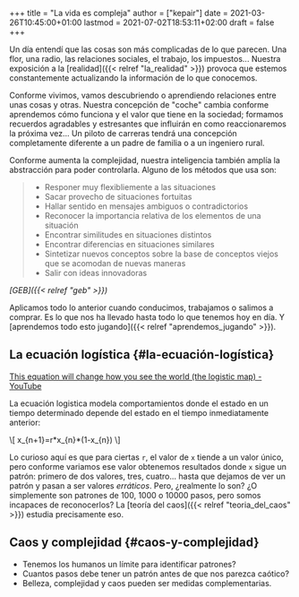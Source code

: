 +++
title = "La vida es compleja"
author = ["kepair"]
date = 2021-03-26T10:45:00+01:00
lastmod = 2021-07-02T18:53:11+02:00
draft = false
+++

Un día entendí que las cosas son más complicadas de lo que parecen. Una flor, una radio, las relaciones sociales, el trabajo, los impuestos... Nuestra exposición a la [realidad]({{< relref "la_realidad" >}}) provoca que estemos constantemente actualizando la información de lo que conocemos.

Conforme vivimos, vamos descubriendo o aprendiendo relaciones entre unas cosas y otras. Nuestra concepción de "coche" cambia conforme aprendemos cómo funciona y el valor que tiene en la sociedad; formamos recuerdos agradables y estresantes que influirán en como reaccionaremos la próxima vez... Un piloto de carreras tendrá una concepción completamente diferente a un padre de familia o a un ingeniero rural.

Conforme aumenta la complejidad, nuestra inteligencia también amplía la abstracción para poder controlarla. Alguno de los métodos que usa son:

> -   Responer muy flexibliemente a las situaciones
> -   Sacar provecho de situaciones fortuitas
> -   Hallar sentido en mensajes ambiguos o contradictorios
> -   Reconocer la importancia relativa de los elementos de una situación
> -   Encontrar similitudes en situaciones distintos
> -   Encontrar diferencias en situaciones similares
> -   Sintetizar nuevos conceptos sobre la base de conceptos viejos que se acomodan de nuevas maneras
> -   Salir con ideas innovadoras

_[GEB]({{< relref "geb" >}})_

Aplicamos todo lo anterior cuando conducimos, trabajamos o salimos a comprar. Es lo que nos ha llevado hasta todo lo que tenemos hoy en día. Y [aprendemos todo esto jugando]({{< relref "aprendemos_jugando" >}}).


## La ecuación logística {#la-ecuación-logística}

[This equation will change how you see the world (the logistic map) - YouTube](https://youtu.be/ovJcsL7vyrk)

La ecuación logistica modela comportamientos donde el estado en un tiempo determinado depende del estado en el tiempo inmediatamente anterior:

\\[
x\_{n+1}=r\*x\_{n}\*(1-x\_{n})
\\]

Lo curioso aquí es que para ciertas `r`, el valor de `x` tiende a un valor único, pero conforme variamos ese valor obtenemos resultados donde `x` sigue un patrón: primero de dos valores, tres, cuatro... hasta que dejamos de ver un patrón y pasan a ser valores _erráticos_. Pero, ¿realmente lo son? ¿O simplemente son patrones de 100, 1000 o 10000 pasos, pero somos incapaces de reconocerlos? La [teoría del caos]({{< relref "teoria_del_caos" >}}) estudia precisamente eso.


## Caos y complejidad {#caos-y-complejidad}

-   Tenemos los humanos un límite para identificar patrones?
-   Cuantos pasos debe tener un patrón antes de que nos parezca caótico?
-   Belleza, complejidad y caos pueden ser medidas complementarias.